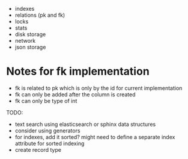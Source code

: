 - indexes
- relations (pk and fk)
- locks
- stats
- disk storage
- network
- json storage

# Notes for fk implementation
- fk is related to pk which is only by the id for current implementation
- fk can only be added after the column is created
- fk can only be type of int


TODO:
- text search using elasticsearch or sphinx data structures
- consider using generators
- for indexes, add it sorted? might need to define a separate index attribute for sorted indexing
- create record type
